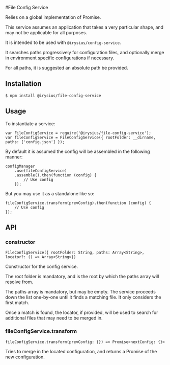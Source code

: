 #File Config Service

Relies on a global implementation of Promise.

This service assumes an application that takes a very particular shape, and may not be applicable for all purposes.

It is intended to be used with `@irysius/config-service`. 

It searches paths progressively for configuration files, and optionally merge in environment specific configurations if necessary.

For all paths, it is suggested an absolute path be provided.

## Installation

	$ npm install @irysius/file-config-service
	
## Usage

To instantiate a service:

	var FileConfigService = require('@irysius/file-config-service');
	var fileConfigService = FileConfigService({ rootFolder: __dirname, paths: ['config.json'] });
	
By default it is assumed the config will be assembled in the following manner:

	configManager
		.use(fileConfigService)
		.assemble().then(function (config) {
			// Use config
		});
		
But you may use it as a standalone like so:

	fileConfigService.transform(prevConfig).then(function (config) {
		// Use config
	});
	
## API
### constructor
`FileConfigService({ rootFolder: String, paths: Array<String>, locator?: () => Array<String>})`

Constructor for the config service.

The root folder is mandatory, and is the root by which the paths array will resolve from.

The paths array is mandatory, but may be empty. The service proceeds down the list one-by-one until it finds a matching file. It only considers the first match.

Once a match is found, the locator, if provided, will be used to search for additional files that may need to be merged in.

### fileConfigService.transform
`fileConfigService.transform(prevConfig: {}) => Promise<nextConfig: {}>`

Tries to merge in the located configuration, and returns a Promise of the new configuration.